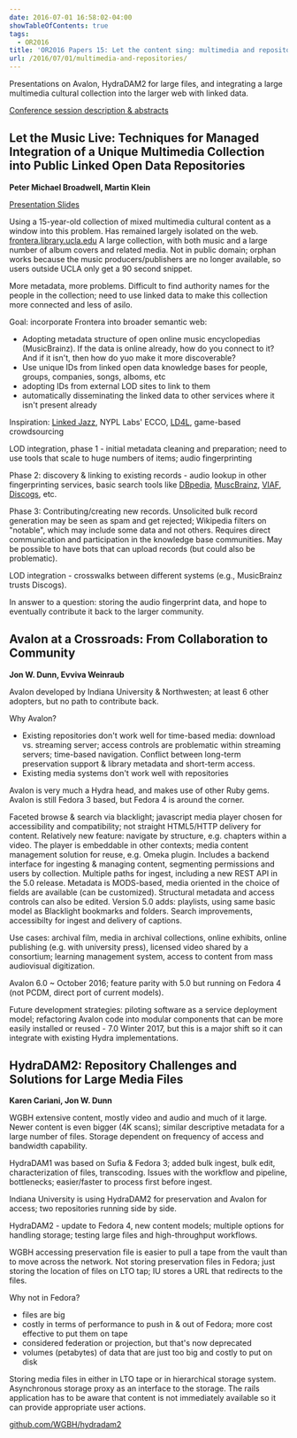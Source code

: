 ```yaml
---
date: 2016-07-01 16:58:02-04:00
showTableOfContents: true
tags:
  - OR2016
title: 'OR2016 Papers 15: Let the content sing: multimedia and repositories'
url: /2016/07/01/multimedia-and-repositories/
---
```



Presentations on Avalon, HydraDAM2 for large files, and integrating a large multimedia cultural collection into the larger web with linked data.



[Conference session description & abstracts](https://www.conftool.com/or2016/index.php?page=browseSessions&form_session=141)

## Let the Music Live: Techniques for Managed Integration of a Unique Multimedia Collection into Public Linked Open Data Repositories

**Peter Michael Broadwell, Martin Klein**

[Presentation Slides](http://www.slideshare.net/broadwell/letthemusiclive)

Using a 15-year-old collection of mixed multimedia cultural content as a window into this problem.  Has remained largely isolated on the web.  [frontera.library.ucla.edu](http://frontera.library.ucla.edu)  A large collection, with both music and a large number of album covers and related media.  Not in public domain; orphan works because the music producers/publishers are no longer available, so users outside UCLA only get  a 90 second snippet.

More metadata, more problems.  Difficult to find authority names for the people in the collection; need to use linked data to make this collection more connected and less of asilo.

Goal: incorporate Frontera into broader semantic web:

 - Adopting metadata structure of open online music encyclopedias (MusicBrainz).  If the data is online already, how do you connect to it?  And if it isn't, then how do yuo make it more discoverable?
 - Use unique IDs from linked open data knowledge bases for people, groups, companies, songs, alboms, etc
 - adopting IDs from external LOD sites to link to them
 - automatically disseminating the linked data to other services where it isn't present already

 Inspiration: [Linked Jazz](https://linkedjazz.org/), NYPL Labs' ECCO, [LD4L](https://www.ld4l.org/), game-based crowdsourcing

 LOD integration, phase 1 - initial metadata cleaning and preparation; need to use tools that scale to huge numbers of items; audio fingerprinting

 Phase 2: discovery & linking to existing records - audio lookup in other fingerprinting services, basic search tools like [DBpedia](http://wiki.dbpedia.org/), [MuscBrainz](https://musicbrainz.org/), [VIAF](http://viaf.org/), [Discogs](https://www.discogs.com/), etc.

Phase 3: Contributing/creating new records.  Unsolicited bulk record generation may be seen as spam and get rejected; Wikipedia filters on "notable", which may include some data and not others.  Requires direct communication and participation in the knowledge base communities.  May be possible to have bots that can upload records (but could also be problematic).

LOD integration - crosswalks between different systems (e.g., MusicBrainz trusts Discogs).

In answer to a question: storing the audio fingerprint data, and hope to eventually contribute it back to the larger community.

## Avalon at a Crossroads: From Collaboration to Community

**Jon W. Dunn, Evviva Weinraub**

Avalon developed by Indiana University & Northwesten; at least 6 other adopters, but no path to contribute back.

Why Avalon?

 - Existing repositories don't work well for time-based media: download vs. streaming server; access controls are problematic within streaming servers; time-based navigation.  Conflict between long-term preservation support & library metadata and short-term access.
 - Existing media systems don't work well with repositories

 Avalon is very much a Hydra head, and makes use of other Ruby gems.  Avalon is still Fedora 3 based, but Fedora 4 is around the corner.

 Faceted browse & search via blacklight; javascript media player chosen for accessibility and compatibility; not straight HTML5/HTTP delivery for content.  Relatively new feature: navigate by structure, e.g. chapters within a video.  The player is embeddable in other contexts; media content management solution for reuse, e.g. Omeka plugin.  Includes a backend interface for ingesting & managing content, segmenting permissions and users by collection.  Multiple paths for ingest, including a new REST API in the 5.0 release.  Metadata is MODS-based, media oriented in the choice of fields are available (can be customized).  Structural metadata and access controls can also be edited.  Version 5.0 adds: playlists, using same basic model as Blacklight bookmarks and folders. Search improvements, accessibilty for ingest and delivery of captions.

 Use cases: archival film, media in archival collections, online exhibits, online publishing (e.g. with university press), licensed video shared by a consortium; learning management system, access to content from mass audiovisual digitization.

 Avalon 6.0 ~ October 2016; feature parity with 5.0 but running on Fedora 4 (not PCDM, direct port of current models).

 Future development strategies: piloting software as a service deployment model; refactoring Avalon code into modular components that can be more easily installed or reused - 7.0 Winter 2017, but this is a major shift so it can integrate with existing Hydra implementations.

## HydraDAM2: Repository Challenges and Solutions for Large Media Files

**Karen Cariani, Jon W. Dunn**

WGBH extensive content, mostly video and audio and much of it large.   Newer content is even bigger (4K scans); similar descriptive metadata for a large number of files.  Storage dependent on frequency of access and bandwidth capability.

HydraDAM1 was based on Sufia & Fedora 3; added bulk ingest, bulk edit, characterization of files, transcoding.  Issues with the workflow and pipeline, bottlenecks; easier/faster to process first before ingest.

Indiana University is using HydraDAM2 for preservation and Avalon for access; two repositories running side by side.

HydraDAM2 - update to Fedora 4, new content models; multiple options for handling storage; testing large files and high-throughput workflows.

WGBH accessing preservation file is easier to pull a tape from the vault than to move across the network.  Not storing preservation files in Fedora; just storing the location of files on LTO tap; IU stores a URL that redirects to the files.

Why not in Fedora?

 - files are big
 - costly in terms of performance to push in & out of Fedora; more cost effective to put them on tape
 - considered federation or projection, but that's now deprecated
 - volumes (petabytes) of data that are just too big and costly to put on disk

 Storing media files in either in LTO tape or in hierarchical storage system.  Asynchronous storage proxy as an interface to the storage.  The rails application has to be aware that content is not immediately available so it can provide appropriate user actions.

[github.com/WGBH/hydradam2](https://github.com/WGBH/hydradam2)